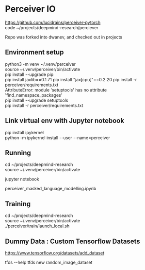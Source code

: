 

# Perceiver IO

https://github.com/lucidrains/perceiver-pytorch  
code ~/projects/deepmind-research/perciever  

Repo was forked into dwanev, and checked out in projects


## Environment setup

python3 -m venv ~/.venv/perceiver  
source ~/.venv/perceiver/bin/activate  
pip install --upgrade pip  
pip install jaxlib==0.1.71
pip install "jax[cpu]"==0.2.20
pip install -r perceiver/requirements.txt  
AttributeError: module 'setuptools' has no attribute 'find_namespace_packages'  
pip install --upgrade setuptools  
pip install -r perceiver/requirements.txt




## Link virtual env with Jupyter notebook

pip install ipykernel  
python -m ipykernel install --user --name=perceiver  

## Running

cd ~/projects/deepmind-research  
source ~/.venv/perceiver/bin/activate

jupyter notebook

perceiver_masked_language_modelling.ipynb



## Training 

cd ~/projects/deepmind-research  
source ~/.venv/perceiver/bin/activate  
./perceiver/train/launch_local.sh

## Dummy Data : Custom Tensorflow Datasets

https://www.tensorflow.org/datasets/add_dataset

tfds --help
tfds new random_image_dataset
